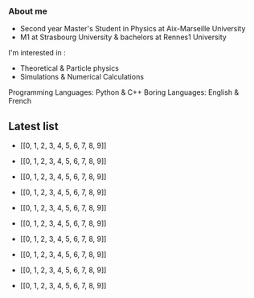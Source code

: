 ### About me
- Second year Master's Student in Physics at Aix-Marseille University
- M1 at Strasbourg University & bachelors at Rennes1 University

I'm interested in :

- Theoretical & Particle physics
- Simulations & Numerical Calculations

Programming Languages: Python & C++
Boring Languages: English & French


## Latest list


- [[0, 1, 2, 3, 4, 5, 6, 7, 8, 9]]

- [[0, 1, 2, 3, 4, 5, 6, 7, 8, 9]]

- [[0, 1, 2, 3, 4, 5, 6, 7, 8, 9]]

- [[0, 1, 2, 3, 4, 5, 6, 7, 8, 9]]

- [[0, 1, 2, 3, 4, 5, 6, 7, 8, 9]]

- [[0, 1, 2, 3, 4, 5, 6, 7, 8, 9]]

- [[0, 1, 2, 3, 4, 5, 6, 7, 8, 9]]

- [[0, 1, 2, 3, 4, 5, 6, 7, 8, 9]]

- [[0, 1, 2, 3, 4, 5, 6, 7, 8, 9]]

- [[0, 1, 2, 3, 4, 5, 6, 7, 8, 9]]
